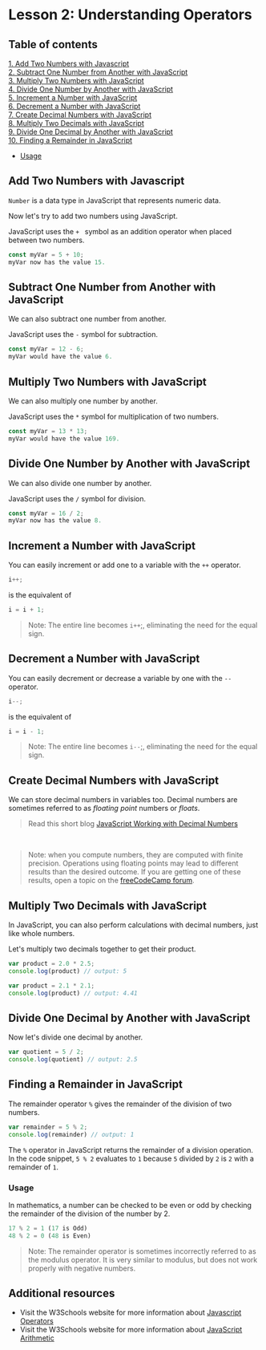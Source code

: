 # Lesson 2: Understanding Operators

<!-- Table contents here make  -->

## Table of contents
[1. Add Two Numbers with Javascript](#add-two-numbers-with-javascript)<br>
[2. Subtract One Number from Another with JavaScript](#subtract-one-number-from-another-with-javascript)<br>
[3. Multiply Two Numbers with JavaScript](#multiply-two-numbers-with-javascript)<br>
[4. Divide One Number by Another with JavaScript](#divide-one-number-by-another-with-javascript)<br>
[5. Increment a Number with JavaScript](#increment-a-number-with-javascript)<br>
[6. Decrement a Number with JavaScript](#decrement-a-number-with-javascript)<br>
[7. Create Decimal Numbers with JavaScript](#create-decimal-numbers-with-javascript)<br>
[8. Multiply Two Decimals with JavaScript](#multiply-two-decimals-with-javascript)<br>
[9. Divide One Decimal by Another with JavaScript](#divide-one-decimal-by-another-with-javascript)<br>
[10. Finding a Remainder in JavaScript](#finding-a-remainder-in-javascript)<br>

* [Usage](#usage) 



<!-- Table contents here make  -->

## Add Two Numbers with Javascript

`Number` is a data type in JavaScript that represents numeric data.

Now let's try to add two numbers using JavaScript.

JavaScript uses the `+ ` symbol as an addition operator when placed between two numbers.

```js
const myVar = 5 + 10;
myVar now has the value 15.
```

## Subtract One Number from Another with JavaScript

We can also subtract one number from another.

JavaScript uses the `-` symbol for subtraction.

```js
const myVar = 12 - 6;
myVar would have the value 6.
```

## Multiply Two Numbers with JavaScript

We can also multiply one number by another.

JavaScript uses the `*` symbol for multiplication of two numbers.

```js
const myVar = 13 * 13;
myVar would have the value 169.
```

## Divide One Number by Another with JavaScript

We can also divide one number by another.

JavaScript uses the `/` symbol for division.

```js
const myVar = 16 / 2;
myVar now has the value 8.
```

## Increment a Number with JavaScript

You can easily increment or add one to a variable with the `++` operator.

```js
i++;
```

is the equivalent of

```js
i = i + 1;
```
> Note: The entire line becomes `i++`;, eliminating the need for the equal sign.

## Decrement a Number with JavaScript

You can easily decrement or decrease a variable by one with the `--` operator.

```js
i--;
```

is the equivalent of

```js
i = i - 1;
```

> Note: The entire line becomes `i--`;, eliminating the need for the equal sign.


## Create Decimal Numbers with JavaScript

We can store decimal numbers in variables too. Decimal numbers are sometimes referred to as *floating point* numbers or *floats*.

> Read this short blog [JavaScript Working with Decimal Numbers](https://enlear.academy/create-decimal-numbers-with-javascript-25a170759f61)
 <br>

> Note: when you compute numbers, they are computed with finite precision. Operations using floating points may lead to different results than the desired outcome. If you are getting one of these results, open a topic on the [freeCodeCamp forum](https://forum.freecodecamp.org/).


## Multiply Two Decimals with JavaScript

In JavaScript, you can also perform calculations with decimal numbers, just like whole numbers.

Let's multiply two decimals together to get their product.

```js
var product = 2.0 * 2.5;
console.log(product) // output: 5

var product = 2.1 * 2.1;
console.log(product) // output: 4.41
```

## Divide One Decimal by Another with JavaScript

Now let's divide one decimal by another.

```js
var quotient = 5 / 2;
console.log(quotient) // output: 2.5
```

## Finding a Remainder in JavaScript

The remainder operator `%` gives the remainder of the division of two numbers.

```js
var remainder = 5 % 2;
console.log(remainder) // output: 1
```

The `%` operator in JavaScript returns the remainder of a division operation. In the code snippet, `5 % 2` evaluates to `1` because `5` divided by `2` is `2` with a remainder of `1`. 

### Usage
In mathematics, a number can be checked to be even or odd by checking the remainder of the division of the number by 2.

```js
17 % 2 = 1 (17 is Odd)
48 % 2 = 0 (48 is Even)
```
> Note: The remainder operator is sometimes incorrectly referred to as the modulus operator. It is very similar to modulus, but does not work properly with negative numbers.

## Additional resources
- Visit the W3Schools website for more information about [Javascript Operators](https://www.w3schools.com/js/js_operators.asp)<br>
- Visit the W3Schools website for more information about [JavaScript Arithmetic](https://www.w3schools.com/js/js_arithmetic.asp)
